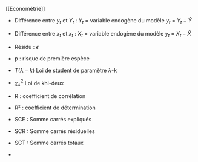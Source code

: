 [[Econométrie]]

- Différence entre $y_t$ et $Y_t$ : 
$Y_t$ = variable endogène du modèle
$y_t$ = $Y_t-\bar{Y}$

- Différence entre $x_t$ et $x_t$ : 
$X_t$ = variable endogène du modèle
$y_t$ = $X_t-\bar{X}$

- Résidu : $\epsilon$
- p : risque de première espèce
- $T ({\lambda}-k)$ Loi de student de paramètre $\lambda$-k
-  $\chi^2_{\lambda}$ Loi de khi-deux
- R : coefficient de corrélation
- R² : coefficient de détermination
- SCE : Somme carrés expliqués
- SCR : Somme carrés résiduelles
- SCT : Somme carrés totaux
- 

